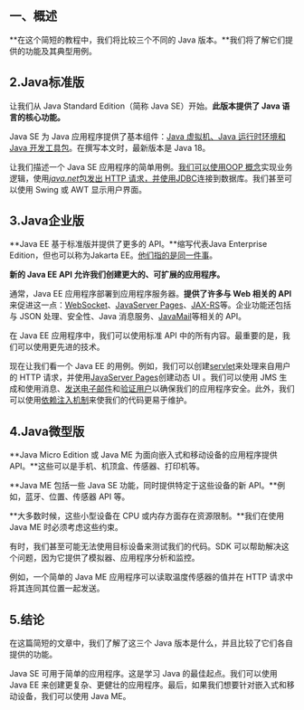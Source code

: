 ## **一、概述**

**在这个简短的教程中，我们将比较三个不同的 Java 版本。**我们将了解它们提供的功能及其典型用例。

## **2.Java标准版**

让我们从 Java Standard Edition（简称 Java SE）开始。**此版本提供了 Java 语言的核心功能。**

Java SE 为 Java 应用程序提供了基本组件：[Java 虚拟机、Java 运行时环境和 Java 开发工具包](https://www.baeldung.com/jvm-vs-jre-vs-jdk)。在撰写本文时，最新版本是 Java 18。

让我们描述一个 Java SE 应用程序的简单用例。[我们可以使用OOP 概念](https://www.baeldung.com/java-oop)实现业务逻辑，使用[*java.net*包发出 HTTP 请求，并使用](https://www.baeldung.com/java-9-http-client)[JDBC](https://www.baeldung.com/java-jdbc)连接到数据库。我们甚至可以使用 Swing 或 AWT 显示用户界面。

## **3.Java企业版**

**Java EE 基于标准版并提供了更多的 API。**缩写代表Java Enterprise Edition，但也可以称为Jakarta EE。[他们指的是同一件事](https://www.baeldung.com/java-enterprise-evolution)。

**新的 Java EE API 允许我们创建更大的、可扩展的应用程序。**

通常，Java EE 应用程序部署到应用程序服务器。**提供了许多与 Web 相关的 API**来促进这一点：[WebSocket](https://www.baeldung.com/java-websockets)、[JavaServer Pages](https://www.baeldung.com/jsp)、[JAX-RS](https://www.baeldung.com/jax-rs-spec-and-implementations#inclusion-in-java-ee)等。企业功能还包括与 JSON 处理、安全性、Java 消息服务、[JavaMail](https://www.baeldung.com/java-email)等相关的 API。

在 Java EE 应用程序中，我们可以使用标准 API 中的所有内容。最重要的是，我们可以使用更先进的技术。

现在让我们看一个 Java EE 的用例。例如，我们可以创建[servlet](https://www.baeldung.com/intro-to-servlets)来处理来自用户的 HTTP 请求，并使用[JavaServer Pages](https://www.baeldung.com/jsp)创建动态 UI 。我们可以使用 JMS 生成和使用消息、[发送电子邮件](https://www.baeldung.com/java-email)和[验证用户](https://www.baeldung.com/java-ee-8-security)以确保我们的应用程序安全。此外，我们可以使用[依赖注入机制](https://www.baeldung.com/java-ee-cdi)来使我们的代码更易于维护。

## **4.Java微型版**

**Java Micro Edition 或 Java ME 为面向嵌入式和移动设备的应用程序提供 API。**这些可以是手机、机顶盒、传感器、打印机等。

**Java ME 包括一些 Java SE 功能，同时提供特定于这些设备的新 API。**例如，蓝牙、位置、传感器 API 等。

**大多数时候，这些小型设备在 CPU 或内存方面存在资源限制。**我们在使用 Java ME 时必须考虑这些约束。

有时，我们甚至可能无法使用目标设备来测试我们的代码。SDK 可以帮助解决这个问题，因为它提供了模拟器、应用程序分析和监控。

例如，一个简单的 Java ME 应用程序可以读取温度传感器的值并在 HTTP 请求中将其连同其位置一起发送。

## **5.结论**

在这篇简短的文章中，我们了解了这三个 Java 版本是什么，并且比较了它们各自提供的功能。

Java SE 可用于简单的应用程序。这是学习 Java 的最佳起点。我们可以使用 Java EE 来创建更复杂、更健壮的应用程序。最后，如果我们想要针对嵌入式和移动设备，我们可以使用 Java ME。